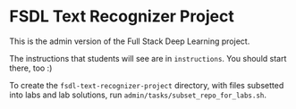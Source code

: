 # FSDL Text Recognizer Project

This is the admin version of the Full Stack Deep Learning project.

The instructions that students will see are in `instructions`.
You should start there, too :)

To create the `fsdl-text-recognizer-project` directory, with files subsetted into labs and lab solutions, run `admin/tasks/subset_repo_for_labs.sh`.
